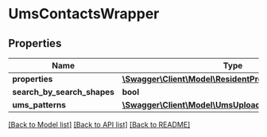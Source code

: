 # UmsContactsWrapper

## Properties
Name | Type | Description | Notes
------------ | ------------- | ------------- | -------------
**properties** | [**\Swagger\Client\Model\ResidentPropertyFilterWrapper[]**](ResidentPropertyFilterWrapper.md) |  | [optional] 
**search_by_search_shapes** | **bool** |  | [optional] 
**ums_patterns** | [**\Swagger\Client\Model\UmsUploadWrapper[]**](UmsUploadWrapper.md) |  | [optional] 

[[Back to Model list]](../README.md#documentation-for-models) [[Back to API list]](../README.md#documentation-for-api-endpoints) [[Back to README]](../README.md)


